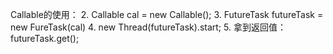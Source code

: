 Callable的使用：
2. Callable cal = new Callable();
3. FutureTask futureTask = new FureTask(cal)
4. new Thread(futureTask).start;
5. 拿到返回值：futureTask.get();